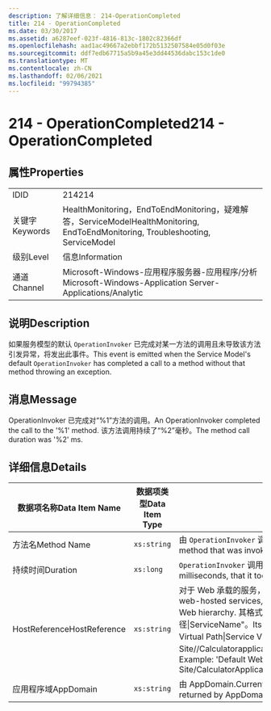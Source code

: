 ```yaml
---
description: 了解详细信息： 214-OperationCompleted
title: 214 - OperationCompleted
ms.date: 03/30/2017
ms.assetid: a6287eef-023f-4816-813c-1802c82366df
ms.openlocfilehash: aad1ac49667a2ebbf172b5132507584e05d0f03e
ms.sourcegitcommit: ddf7edb67715a5b9a45e3dd44536dabc153c1de0
ms.translationtype: MT
ms.contentlocale: zh-CN
ms.lasthandoff: 02/06/2021
ms.locfileid: "99794385"
---
```

# <a name="214---operationcompleted"></a><span data-ttu-id="c732f-103">214 - OperationCompleted</span><span class="sxs-lookup"><span data-stu-id="c732f-103">214 - OperationCompleted</span></span>

## <a name="properties"></a><span data-ttu-id="c732f-104">属性</span><span class="sxs-lookup"><span data-stu-id="c732f-104">Properties</span></span>  
  
|||  
|-|-|  
|<span data-ttu-id="c732f-105">ID</span><span class="sxs-lookup"><span data-stu-id="c732f-105">ID</span></span>|<span data-ttu-id="c732f-106">214</span><span class="sxs-lookup"><span data-stu-id="c732f-106">214</span></span>|  
|<span data-ttu-id="c732f-107">关键字</span><span class="sxs-lookup"><span data-stu-id="c732f-107">Keywords</span></span>|<span data-ttu-id="c732f-108">HealthMonitoring，EndToEndMonitoring，疑难解答，ServiceModel</span><span class="sxs-lookup"><span data-stu-id="c732f-108">HealthMonitoring, EndToEndMonitoring, Troubleshooting, ServiceModel</span></span>|  
|<span data-ttu-id="c732f-109">级别</span><span class="sxs-lookup"><span data-stu-id="c732f-109">Level</span></span>|<span data-ttu-id="c732f-110">信息</span><span class="sxs-lookup"><span data-stu-id="c732f-110">Information</span></span>|  
|<span data-ttu-id="c732f-111">通道</span><span class="sxs-lookup"><span data-stu-id="c732f-111">Channel</span></span>|<span data-ttu-id="c732f-112">Microsoft-Windows-应用程序服务器-应用程序/分析</span><span class="sxs-lookup"><span data-stu-id="c732f-112">Microsoft-Windows-Application Server-Applications/Analytic</span></span>|  
  
## <a name="description"></a><span data-ttu-id="c732f-113">说明</span><span class="sxs-lookup"><span data-stu-id="c732f-113">Description</span></span>  

 <span data-ttu-id="c732f-114">如果服务模型的默认 `OperationInvoker` 已完成对某一方法的调用且未导致该方法引发异常，将发出此事件。</span><span class="sxs-lookup"><span data-stu-id="c732f-114">This event is emitted when the Service Model's default `OperationInvoker` has completed a call to a method without that method throwing an exception.</span></span>  
  
## <a name="message"></a><span data-ttu-id="c732f-115">消息</span><span class="sxs-lookup"><span data-stu-id="c732f-115">Message</span></span>  

 <span data-ttu-id="c732f-116">OperationInvoker 已完成对“%1”方法的调用。</span><span class="sxs-lookup"><span data-stu-id="c732f-116">An OperationInvoker completed the call to the '%1' method.</span></span> <span data-ttu-id="c732f-117">该方法调用持续了“%2”毫秒。</span><span class="sxs-lookup"><span data-stu-id="c732f-117">The method call duration was '%2' ms.</span></span>  
  
## <a name="details"></a><span data-ttu-id="c732f-118">详细信息</span><span class="sxs-lookup"><span data-stu-id="c732f-118">Details</span></span>  
  
|<span data-ttu-id="c732f-119">数据项名称</span><span class="sxs-lookup"><span data-stu-id="c732f-119">Data Item Name</span></span>|<span data-ttu-id="c732f-120">数据项类型</span><span class="sxs-lookup"><span data-stu-id="c732f-120">Data Item Type</span></span>|<span data-ttu-id="c732f-121">说明</span><span class="sxs-lookup"><span data-stu-id="c732f-121">Description</span></span>|  
|--------------------|--------------------|-----------------|  
|<span data-ttu-id="c732f-122">方法名</span><span class="sxs-lookup"><span data-stu-id="c732f-122">Method Name</span></span>|`xs:string`|<span data-ttu-id="c732f-123">由 `OperationInvoker` 调用的方法的 CLR 名称。</span><span class="sxs-lookup"><span data-stu-id="c732f-123">The CLR name of the method that was invoked by the `OperationInvoker`.</span></span>|  
|<span data-ttu-id="c732f-124">持续时间</span><span class="sxs-lookup"><span data-stu-id="c732f-124">Duration</span></span>|`xs:long`|<span data-ttu-id="c732f-125">`OperationInvoker` 调用方法所花费的时间（以毫秒为单位）。</span><span class="sxs-lookup"><span data-stu-id="c732f-125">The time, in milliseconds, that it took the `OperationInvoker` to invoke the method.</span></span>|  
|<span data-ttu-id="c732f-126">HostReference</span><span class="sxs-lookup"><span data-stu-id="c732f-126">HostReference</span></span>|`xs:string`|<span data-ttu-id="c732f-127">对于 Web 承载的服务，此字段唯一标识 Web 层次结构中的服务。</span><span class="sxs-lookup"><span data-stu-id="c732f-127">For web-hosted services, this field uniquely identifies the service in the Web hierarchy.</span></span> <span data-ttu-id="c732f-128">其格式定义为 "网站名称应用程序虚拟路径&#124;服务虚拟路径&#124;ServiceName"。</span><span class="sxs-lookup"><span data-stu-id="c732f-128">Its format is defined as 'Web Site Name Application Virtual Path&#124;Service Virtual Path&#124;ServiceName'.</span></span> <span data-ttu-id="c732f-129">示例： "Default Web Site//Calculatorapplication&#124;/CalculatorService.svc&#124;CalculatorService"。</span><span class="sxs-lookup"><span data-stu-id="c732f-129">Example: 'Default Web Site/CalculatorApplication&#124;/CalculatorService.svc&#124;CalculatorService'.</span></span>|  
|<span data-ttu-id="c732f-130">应用程序域</span><span class="sxs-lookup"><span data-stu-id="c732f-130">AppDomain</span></span>|`xs:string`|<span data-ttu-id="c732f-131">由 AppDomain.CurrentDomain.FriendlyName 返回的字符串。</span><span class="sxs-lookup"><span data-stu-id="c732f-131">The string returned by AppDomain.CurrentDomain.FriendlyName.</span></span>|
